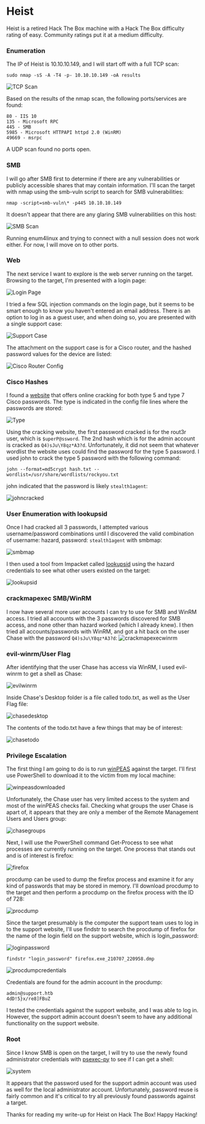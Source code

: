 # Heist
Heist is a retired Hack The Box machine with a Hack The Box difficulty rating of easy. Community ratings put it at a medium difficulty.

### Enumeration
The IP of Heist is 10.10.10.149, and I will start off with a full TCP scan:

```
sudo nmap -sS -A -T4 -p- 10.10.10.149 -oA results
```

![TCP Scan](images/tcpscan.png)

Based on the results of the nmap scan, the following ports/services are found:

```
80 - IIS 10
135 - Microsoft RPC
445 - SMB
5985 - Microsoft HTTPAPI httpd 2.0 (WinRM)
49669 - msrpc
```

A UDP scan found no ports open.

### SMB
I will go after SMB first to determine if there are any vulnerabilities or publicly accessible shares that may contain information. I'll scan the target with nmap using the smb-vuln script to search for SMB vulnerabilities:

```
nmap -script=smb-vuln\* -p445 10.10.10.149
```

It doesn't appear that there are any glaring SMB vulnerabilities on this host:

![SMB Scan](smbscan.png)

Running enum4linux and trying to connect with a null session does not work either. For now, I will move on to other ports.

### Web
The next service I want to explore is the web server running on the target. Browsing to the target, I'm presented with a login page:

![Login Page](images/loginpage.png)

I tried a few SQL injection commands on the login page, but it seems to be smart enough to know you haven't entered an email address. There is an option to log in as a guest user, and when doing so, you are presented with a single support case:

![Support Case](images/support.png)

The attachment on the support case is for a Cisco router, and the hashed password values for the device are listed:

![Cisco Router Config](images/routerconfig.png)

### Cisco Hashes
I found a [website](https://www.ifm.net.nz/cookbooks/passwordcracker.html) that offers online cracking for both type 5 and type 7 Cisco passwords. The type is indicated in the config file lines where the passwords are stored:

![Type](images/type.png)

Using the cracking website, the first password cracked is for the rout3r user, which is `$uperP@ssword`. The 2nd hash which is for the admin account is cracked as `Q4)sJu\Y8qz*A3?d`. Unfortunately, it did not seem that whatever wordlist the website uses could find the password for the type 5 password. I used john to crack the type 5 password with the following command:

```
john --format=md5crypt hash.txt --wordlist=/usr/share/wordlists/rockyou.txt  
```

john indicated that the password is likely `stealth1agent`:

![johncracked](images/johncracked.png)

### User Enumeration with lookupsid
Once I had cracked all 3 passwords, I attempted various username/password combinations until I discovered the valid combination of username: hazard, password: `stealth1agent` with smbmap:

![smbmap](images/smbmap.png)

I then used a tool from Impacket called [lookupsid](https://github.com/SecureAuthCorp/impacket/blob/master/examples/lookupsid.py) using the hazard credentials to see what other users existed on the target:

![lookupsid](images/lookupsid.png)

### crackmapexec SMB/WinRM
I now have several more user accounts I can try to use for SMB and WinRM access. I tried all accounts with the 3 passwords discovered for SMB access, and none other than hazard worked (which I already knew). I then tried all accounts/passwords with WinRM, and got a hit back on the user Chase with the password `Q4)sJu\Y8qz*A3?d`:
![crackmapexecwinrm](images/crackmapexecwinrm.png)

### evil-winrm/User Flag
After identifying that the user Chase has access via WinRM, I used evil-winrm to get a shell as Chase:

![evilwinrm](images/evilwinrm.png)

Inside Chase's Desktop folder is a file called todo.txt, as well as the User Flag file:

![chasedesktop](images/chasedesktop.png)

The contents of the todo.txt have a few things that may be of interest:

![chasetodo](images/chasetodo.png)

### Privilege Escalation
The first thing I am going to do is to run [winPEAS](https://github.com/carlospolop/privilege-escalation-awesome-scripts-suite/tree/master/winPEAS) against the target. I'll first use PowerShell to download it to the victim from my local machine:

![winpeasdownloaded](images/winpeasdownloaded.png)

Unfortunately, the Chase user has very limited access to the system and most of the winPEAS checks fail. Checking what groups the user Chase is apart of, it appears that they are only a member of the Remote Management Users and Users group:

![chasegroups](images/chasegroups.png)

Next, I will use the PowerShell command Get-Process to see what processes are currently running on the target. One process that stands out and is of interest is firefox:

![firefox](images/firefox.png)

procdump can be used to dump the firefox process and examine it for any kind of passwords that may be stored in memory. I'll download procdump to the target and then perform a procdump on the firefox process with the ID of 728:

![procdump](images/procdump.png)

Since the target presumably is the computer the support team uses to log in to the support website, I'll use findstr to search the procdump of firefox for the name of the login field on the support website, which is login_password:

![loginpassword](images/loginpassword.png)

```
findstr "login_password" firefox.exe_210707_220958.dmp
```

![procdumpcredentials](images/procdumpcredentials.png)

Credentials are found for the admin account in the procdump:

```
admin@support.htb
4dD!5}x/re8]FBuZ
```

I tested the credentials against the support website, and I was able to log in. However, the support admin account doesn't seem to have any additional functionality on the support website. 

### Root
Since I know SMB is open on the target, I will try to use the newly found administrator credentials with [psexec-py](https://github.com/SecureAuthCorp/impacket/blob/master/examples/psexec.py) to see if I can get a shell:

![system](images/system.png)

It appears that the password used for the support admin account was used as well for the local administrator account. Unfortunately, password reuse is fairly common and it's critical to try all previously found passwords against a target.

Thanks for reading my write-up for Heist on Hack The Box! Happy Hacking!